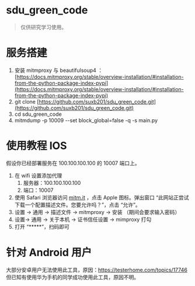 # sdu_green_code

> 仅供研究学习使用。

# 服务搭建

1. 安装 mitmproxy 与  beautifulsoup4 ：[https://docs.mitmproxy.org/stable/overview-installation/#installation-from-the-python-package-index-pypi](https://docs.mitmproxy.org/stable/overview-installation/#installation-from-the-python-package-index-pypi)
2. git clone [https://github.com/suxb201/sdu_green_code.git](https://github.com/suxb201/sdu_green_code.git)
3. cd sdu_green_code
4. mitmdump -p 10009 --set block_global=false -q -s main.py

# 使用教程 IOS

假设你已经部署服务在 100.100.100.100 的 10007 端口上。

1. 在 wifi 设置添加代理
    1. 服务器：100.100.100.100
    2. 端口：10007
2. 使用 Safari 浏览器访问 [mitm.it](http://mitm.it) ，点击 Apple 图标。弹出窗口 “此网站正尝试下载一个配置描述文件。您要允许吗？”，点击 “允许”。
3. 设置 → 通用 → 描述文件 → mitmproxy → 安装 （期间会要求输入密码）
4. 设置→ 通用 → 关于本机 → 证书信任设置 → mimproxy 打勾
5. 打开 “*****”，扫码即可

# 针对 Android 用户

大部分安卓用户无法使用此工具，原因：https://testerhome.com/topics/17746
但已知有使用华为手机的同学成功使用此工具，原因不明。